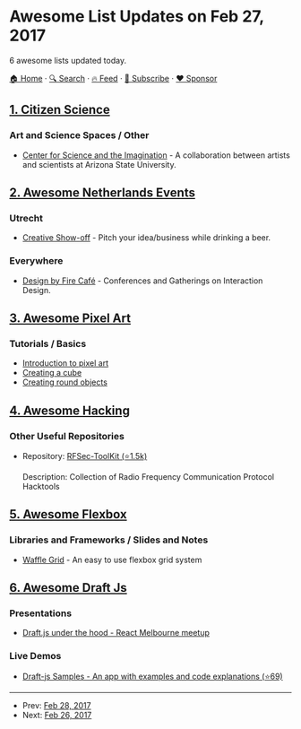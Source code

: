 # Awesome List Updates on Feb 27, 2017

6 awesome lists updated today.

[🏠 Home](/README.md) · [🔍 Search](https://www.trackawesomelist.com/search/) · [🔥 Feed](https://www.trackawesomelist.com/rss.xml) · [📮 Subscribe](https://trackawesomelist.us17.list-manage.com/subscribe?u=d2f0117aa829c83a63ec63c2f&id=36a103854c) · [❤️  Sponsor](https://github.com/sponsors/theowenyoung)



## [1. Citizen Science](/content/dylanrees/citizen-science/README.md)

### Art and Science Spaces / Other

*   [Center for Science and the Imagination](http://csi.asu.edu/) - A collaboration between artists and scientists at Arizona State University.

## [2. Awesome Netherlands Events](/content/awkward/awesome-netherlands-events/README.md)

### Utrecht

*   [Creative Show-off](http://creativeshowoff.nl) - Pitch your idea/business while drinking a beer.

### Everywhere

*   [Design by Fire Café](https://www.designbyfire.nl) - Conferences and Gatherings on Interaction Design.

## [3. Awesome Pixel Art](/content/Siilwyn/awesome-pixel-art/README.md)

### Tutorials / Basics

*   [Introduction to pixel art](http://pixeljoint.com/forum/forum_posts.asp?TID=11299)
*   [Creating a cube](http://vanmall.deviantart.com/art/How-to-start-with-pixel-art-121520884)
*   [Creating round objects](http://vanmall.deviantart.com/art/How-to-make-round-objects-in-pixel-art-347907700)

## [4. Awesome Hacking](/content/Hack-with-Github/Awesome-Hacking/README.md)

### Other Useful Repositories

- Repository: [RFSec-ToolKit (⭐1.5k)](https://github.com/cn0xroot/RFSec-ToolKit)

  Description: Collection of Radio Frequency Communication Protocol Hacktools



## [5. Awesome Flexbox](/content/afonsopacifer/awesome-flexbox/README.md)

### Libraries and Frameworks / Slides and Notes

*   [Waffle Grid](https://lucasgruwez.github.io/waffle-grid) - An easy to use flexbox grid system

## [6. Awesome Draft Js](/content/nikgraf/awesome-draft-js/README.md)

### Presentations

*   [Draft.js under the hood - React Melbourne meetup](https://www.youtube.com/watch?feature=player_embedded\&v=vOZAO3jFSHI)

### Live Demos

*   [Draft-js Samples - An app with examples and code explanations (⭐69)](https://github.com/Mair/react-meetup-draftjs)

---

- Prev: [Feb 28, 2017](/content/2017/02/28/README.md)
- Next: [Feb 26, 2017](/content/2017/02/26/README.md)